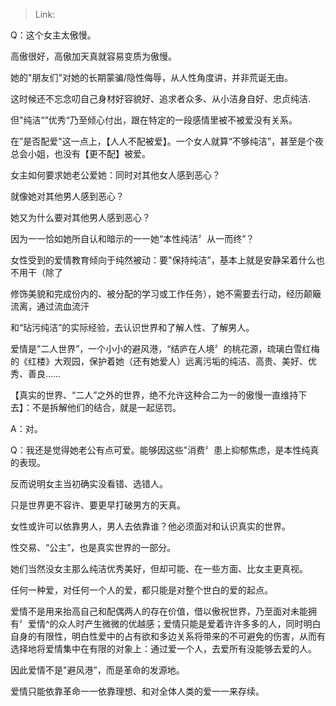 > Link: 

Q：这个女主太傲慢。

高傲很好，高傲加天真就容易变质为傲慢。

她的"朋友们"对她的长期蒙骗/隐性侮辱，从人性角度讲，并非荒诞无由。

这时候还不忘念叨自己身材好容貌好、追求者众多、从小洁身自好、忠贞纯洁.

但"纯洁“”优秀“乃至倾心付出，跟在特定的一段感情里被不被爱没有关系。

在”是否配爱"这一点上，【人人不配被爱】。一个女人就算“不够纯洁”，甚至是个夜总会小姐，也没有【更不配】被爱。

女主如何要求她老公爱她：同时对其他女人感到恶心？

就像她对其他男人感到恶心？

她又为什么要对其他男人感到恶心？

因为一一恰如她所自认和暗示的一一她“本性纯洁〞从一而终”？

女性受到的爱情教育倾向于纯然被动：要"保持纯洁”，基本上就是安静呆着什么也不用干（除了

修饰美貌和完成份内的、被分配的学习或工作任务），她不需要去行动，经历颠簸流离，通过流血流汗

和“玷污纯洁”的实际经验，去认识世界和了解人性、了解男人。

爱情是”二人世界”，一个小小的避风港，“结庐在人境〞的桃花源，琉璃白雪红梅的《红楼》大观园，保护着她（还有她爱人）远离污垢的纯洁、高贵、美好、优秀、善良……

【真实的世界、“二人”之外的世界，绝不允许这种合二为一的傲慢一直维持下去】：不是拆解他们的结合，就是一起惩罚。

A：对。

Q：我还是觉得她老公有点可爱。能够因这些"消费〞患上抑郁焦虑，是本性纯真的表现。

反而说明女主当初确实没看错、选错人。

只是世界更不容许、要更早打破男方的天真。

女性或许可以依靠男人，男人去依靠谁？他必须面对和认识真实的世界。

性交易、“公主”，也是真实世界的一部分。

她们当然没女主那么纯洁优秀美好，但却可能、在一些方面、比女主更真视。

任何一种爱，对任何一个人的爱，都只能是对整个世白的爱的起点。

爱情不是用来抬高自己和配偶两人的存在价值，借以傲祝世界，乃至面对未能拥有〞爱情^的众人时产生微微的优越感；爱情只能是爱着许许多多的人，同时明白自身的有限性，明白性爱中的占有欲和多边关系将带来的不可避免的伤害，从而有选择地将爱情集中在有限的对象上：通过爱一个人，去爱所有没能够去爱的人。

因此爱情不是"避风港”，而是革命的发源地。

爱情只能依靠革命一一依靠理想、和对全体人类的爱一一来存续。